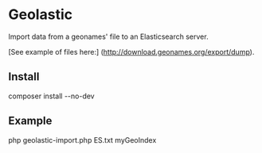 Geolastic
=========

Import data from a geonames' file to an Elasticsearch server.

[See example of files here:] (http://download.geonames.org/export/dump).

Install
---------
composer install --no-dev

Example
---------
php geolastic-import.php ES.txt myGeoIndex
